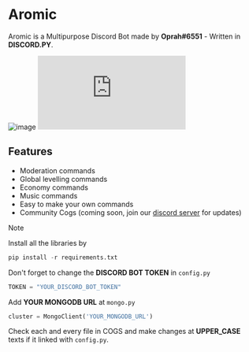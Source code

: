 # Aromic
Aromic is a Multipurpose Discord Bot made by **Oprah#6551** - Written in **DISCORD.PY**.

![image](https://img.shields.io/discord/999541224404942848?logo=discord&logoColor=white&label=Server&link=https%3A%2F%2Fdiscord.gg%2FpdbvV6h5cS) ![image](https://img.shields.io/pypi/v/discord.py?logo=discord&logoColor=white&label=Discord)

## Features
- Moderation commands
- Global levelling commands
- Economy commands
- Music commands
- Easy to make your own commands
- Community Cogs (coming soon, join our [discord server](https://discord.gg/pdbvV6h5cS) for updates)

> [!NOTE]
> Install all the libraries by
> ```python
> pip install -r requirements.txt
> ```
> Don't forget to change the **DISCORD BOT TOKEN** in `config.py`
> ```python
> TOKEN = "YOUR_DISCORD_BOT_TOKEN"
> ```
> Add **YOUR MONGODB URL** at `mongo.py`
> ```python
> cluster = MongoClient('YOUR_MONGODB_URL')
> ```
>  Check each and every file in COGS and make changes at **UPPER_CASE** texts if it linked with `config.py`. 
